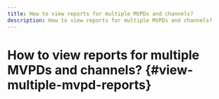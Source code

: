 ```yaml
---
title: How to view reports for multiple MVPDs and channels?
description: How to view reports for multiple MVPDs and channels? 
---
```


# How to view reports for multiple MVPDs and channels? {#view-multiple-mvpd-reports}